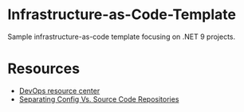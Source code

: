 # Infrastructure-as-Code-Template
Sample infrastructure-as-code template focusing on .NET 9 projects.

# Resources
- [DevOps resource center](https://learn.microsoft.com/en-us/devops/)
- [Separating Config Vs. Source Code Repositories](https://argo-cd.readthedocs.io/en/stable/user-guide/best_practices/#separating-config-vs-source-code-repositories)
